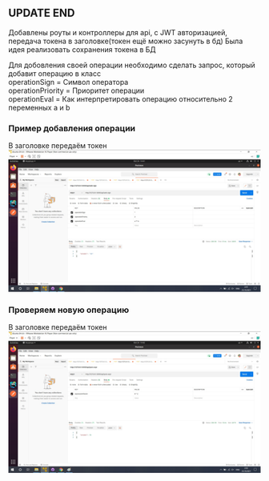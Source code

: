## UPDATE END

Добавлены роуты и контроллеры для api, с JWT авторизацией, передача токена в заголовке(токен ещё можно засунуть в бд)
Была идея реализовать сохранения токена в БД

Для добовления своей операции необходимо сделать запрос, который добавит операцию в класс <br />
operationSign =  Символ оператора <br />
operationPriority = Приоритет операции <br />
operationEval = Как интерпретировать операцию относительно 2 переменных a и b

### Пример добавления операции
В заголовке передаём токен <br />
![alt text](picture/addOperation.jpg "Добовление операции") <br />

### Проверяем новую операцию
В заголовке передаём токен
![alt text](picture/answer.jpg "Добовление операции") <br />
